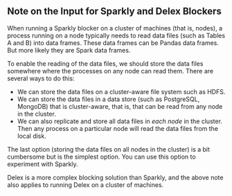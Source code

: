 ## Note on the Input for Sparkly and Delex Blockers

When running a Sparkly blocker on a cluster of machines (that is, nodes), a process running on a node typically needs to read data files (such as Tables A and B) into data frames. These data frames can be Pandas data frames. But more likely they are Spark data frames. 

To enable the reading of the data files, we should store the data files somewhere where the processes on any node can read them. There are several ways to do this: 
* We can store the data files on a cluster-aware file system such as HDFS.
* We can store the data files in a data store (such as PostgreSQL, MongoDB) that is cluster-aware, that is, that can be read from any node in the cluster.
* We can also replicate and store all data files in *each node* in the cluster. Then any process on a particular node will read the data files from the local disk. 

The last option (storing the data files on all nodes in the cluster) is a bit cumbersome but is the simplest option. You can use this option to experiment with Sparkly. 

Delex is a more complex blocking solution than Sparkly, and the above note also applies to running Delex on a cluster of machines. 
